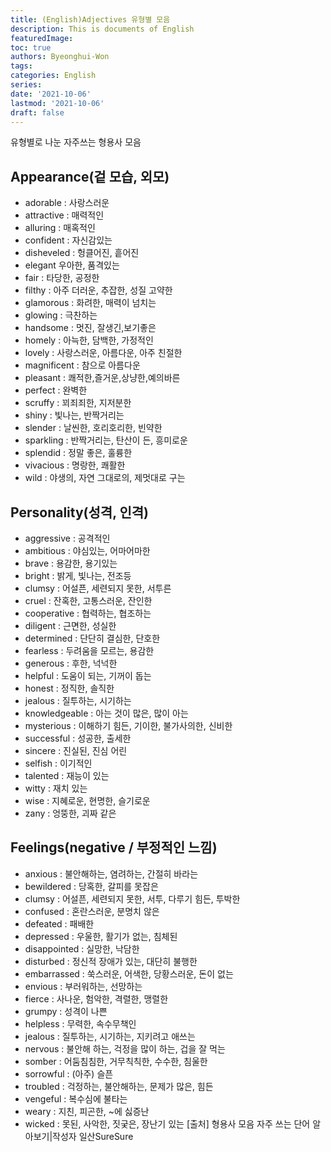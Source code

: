 ```yaml
---
title: (English)Adjectives 유형별 모음
description: This is documents of English
featuredImage: 
toc: true
authors: Byeonghui-Won
tags:
categories: English
series: 
date: '2021-10-06'
lastmod: '2021-10-06'
draft: false
---
```


유형별로 나눈 자주쓰는 형용사 모음

## Appearance(겉 모습, 외모)

- adorable  :  사랑스러운
- attractive  :  매력적인
- alluring  :  매혹적인
- confident  :  자신감있는
- disheveled  :  헝클어진, 흩어진
- elegant   우아한, 품격있는
- fair  :  타당한, 공정한
- filthy  :  아주 더러운, 추잡한, 성질 고약한
- glamorous  :  화려한, 매력이 넘치는
- glowing  :  극찬하는
- handsome  :  멋진, 잘생긴,보기좋은
- homely  :  아늑한, 담백한, 가정적인
- lovely  :  사랑스러운, 아름다운, 아주 친절한
- magnificent  :  참으로 아름다운
- pleasant  :  쾌적한,즐거운,상냥한,예의바른
- perfect  :  완벽한
- scruffy  :  꾀죄죄한, 지저분한
- shiny  :  빛나는, 반짝거리는
- slender  :  날씬한, 호리호리한, 빈약한
- sparkling  :  반짝거리는, 탄산이 든, 흥미로운
- splendid  :  정말 좋은, 훌륭한
- vivacious  :  명랑한, 쾌활한
- wild  :  야생의, 자연 그대로의, 제멋대로 구는

## Personality(성격, 인격)

- aggressive  :  공격적인
- ambitious  :  야심있는, 어마어마한
- brave  :  용감한, 용기있는
- bright  :  밝게, 빛나는, 전조등
- clumsy  :  어설픈, 세련되지 못한, 서투른
- cruel  :  잔혹한, 고통스러운, 잔인한
- cooperative  :  협력하는, 협조하는
- diligent  :  근면한, 성실한
- determined  :  단단히 결심한, 단호한
- fearless  :  두려움을 모르는, 용감한
- generous  :  후한, 넉넉한
- helpful  :  도움이 되는, 기꺼이 돕는
- honest  :  정직한, 솔직한
- jealous  :  질투하는, 시기하는
- knowledgeable  :  아는 것이 많은, 많이 아는
- mysterious  :  이해하기 힘든, 기이한, 불가사의한, 신비한
- successful  :  성공한, 출세한
- sincere  :  진실된, 진심 어린
- selfish  :  이기적인
- talented  :  재능이 있는
- witty  :  재치 있는
- wise  :  지혜로운, 현명한, 슬기로운
- zany  :  엉뚱한, 괴짜 같은

## Feelings(negative / 부정적인 느낌)

- anxious  :  불안해하는, 염려하는, 간절히 바라는
- bewildered  :  당혹한, 갈피를 못잡은
- clumsy  :  어설픈, 세련되지 못한, 서투, 다루기 힘든, 투박한
- confused  :  혼란스러운, 분명치 않은
- defeated  :  패배한
- depressed  :  우울한, 활기가 없는, 침체된
- disappointed  :  실망한, 낙담한
- disturbed  :  정신적 장애가 있는, 대단히 불행한   
- embarrassed  :  쑥스러운, 어색한, 당황스러운, 돈이 없는
- envious  :  부러워하는, 선망하는
- fierce  :  사나운, 험악한, 격렬한, 맹렬한
- grumpy  :  성격이 나쁜
- helpless  :  무력한, 속수무책인
- jealous  :  질투하는, 시기하는, 지키려고 애쓰는
- nervous  :   불안해 하는, 걱정을 많이 하는, 겁을 잘 먹는
- somber  :  어둠침침한, 거무칙칙한, 수수한, 침울한
- sorrowful  :  (아주) 슬픈
- troubled  :  걱정하는, 불안해하는, 문제가 많은, 힘든   
- vengeful  :  복수심에 불타는
- weary  :  지친, 피곤한, ~에 싫증난
- wicked  :  못된, 사악한, 짓궂은, 장난기 있는
[출처] 형용사 모음 자주 쓰는 단어 알아보기|작성자 일산SureSure

